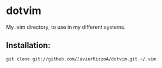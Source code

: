 # dotvim

My .vim directory, to use in my different systems.

## Installation:

    git clone git://github.com/JavierRizzoA/dotvim.git ~/.vim
